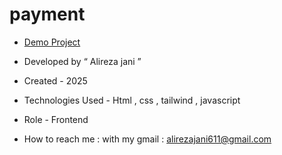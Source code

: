 # payment

- [Demo Project](https://alirezajani.github.io/payment/)

- Developed by “ Alireza jani ”

- Created - 2025

- Technologies Used - Html , css , tailwind , javascript

- Role - Frontend

- How to reach me : with my gmail : alirezajani611@gmail.com
